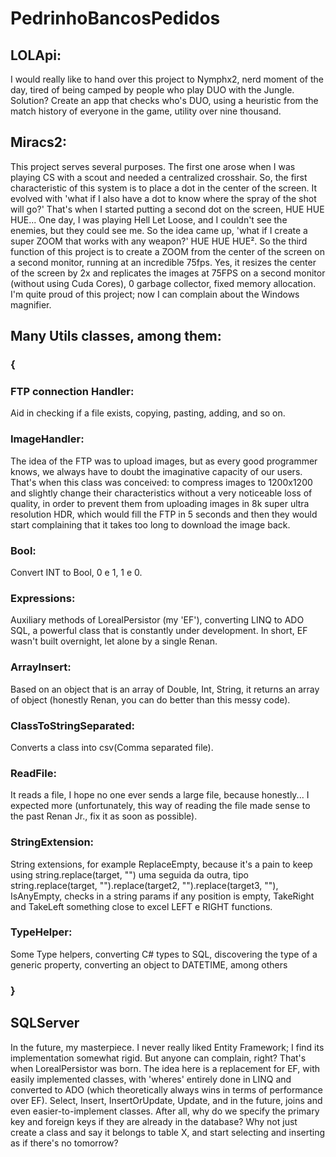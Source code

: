 # PedrinhoBancosPedidos

## LOLApi:
I would really like to hand over this project to Nymphx2, nerd moment of the day, tired of being camped by people who play DUO with the Jungle. Solution? Create an app that checks who's DUO, using a heuristic from the match history of everyone in the game, utility over nine thousand.

## Miracs2:
This project serves several purposes. The first one arose when I was playing CS with a scout and needed a centralized crosshair. So, the first characteristic of this system is to place a dot in the center of the screen. It evolved with 'what if I also have a dot to know where the spray of the shot will go?' That's when I started putting a second dot on the screen, HUE HUE HUE... One day, I was playing Hell Let Loose, and I couldn't see the enemies, but they could see me. So the idea came up, 'what if I create a super ZOOM that works with any weapon?' HUE HUE HUE². So the third function of this project is to create a ZOOM from the center of the screen on a second monitor, running at an incredible 75fps. Yes, it resizes the center of the screen by 2x and replicates the images at 75FPS on a second monitor (without using Cuda Cores), 0 garbage collector, fixed memory allocation. I'm quite proud of this project; now I can complain about the Windows magnifier. 

## Many Utils classes, among them:
### {
  ### FTP connection Handler:
  Aid in checking if a file exists, copying, pasting, adding, and so on.
  
  ### ImageHandler:
  The idea of the FTP was to upload images, but as every good programmer knows, we always have to doubt the imaginative capacity of our users. That's when this class was conceived: to compress images to 1200x1200 and slightly change their characteristics without a very noticeable loss of quality, in order to prevent them from uploading images in 8k super ultra resolution HDR, which would fill the FTP in 5 seconds and then they would start complaining that it takes too long to download the image back.
  
  ### Bool:
  Convert INT to Bool, 0 e 1, 1 e 0.
  
  ### Expressions:
  Auxiliary methods of LorealPersistor (my 'EF'), converting LINQ to ADO SQL, a powerful class that is constantly under development. In short, EF wasn't built overnight, let alone by a single Renan.
  
  ### ArrayInsert:
  Based on an object that is an array of Double, Int, String, it returns an array of object (honestly Renan, you can do better than this messy code).
  
  ### ClassToStringSeparated:
  Converts a class into csv(Comma separated file).
  
  ### ReadFile:
  It reads a file, I hope no one ever sends a large file, because honestly... I expected more (unfortunately, this way of reading the file made sense to the past Renan Jr., fix it as soon as possible).
  
  ### StringExtension:
  String extensions, for example ReplaceEmpty, because it's a pain to keep using string.replace(target, "") uma seguida da outra, tipo string.replace(target, "").replace(target2, "").replace(target3, ""), IsAnyEmpty, checks in a string params if any position is empty, TakeRight and TakeLeft something close to excel LEFT e RIGHT functions.

  ### TypeHelper:
  Some Type helpers, converting C# types to SQL, discovering the type of a generic property, converting an object to DATETIME, among others
### }

## SQLServer

In the future, my masterpiece. I never really liked Entity Framework; I find its implementation somewhat rigid. But anyone can complain, right? That's when LorealPersistor was born. The idea here is a replacement for EF, with easily implemented classes, with 'wheres' entirely done in LINQ and converted to ADO (which theoretically always wins in terms of performance over EF). Select, Insert, InsertOrUpdate, Update, and in the future, joins and even easier-to-implement classes. After all, why do we specify the primary key and foreign keys if they are already in the database? Why not just create a class and say it belongs to table X, and start selecting and inserting as if there's no tomorrow?
